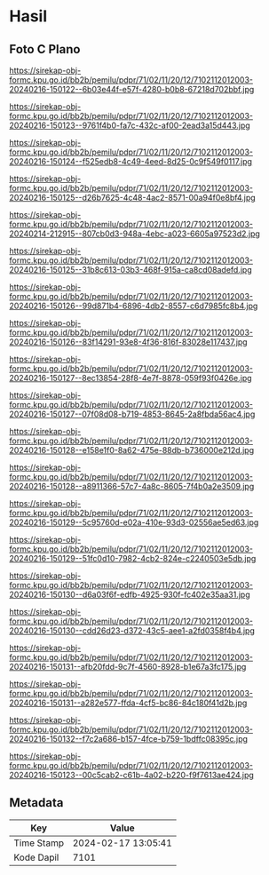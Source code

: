 # Hasil

## Foto C Plano

https://sirekap-obj-formc.kpu.go.id/bb2b/pemilu/pdpr/71/02/11/20/12/7102112012003-20240216-150122--6b03e44f-e57f-4280-b0b8-67218d702bbf.jpg

https://sirekap-obj-formc.kpu.go.id/bb2b/pemilu/pdpr/71/02/11/20/12/7102112012003-20240216-150123--9761f4b0-fa7c-432c-af00-2ead3a15d443.jpg

https://sirekap-obj-formc.kpu.go.id/bb2b/pemilu/pdpr/71/02/11/20/12/7102112012003-20240216-150124--f525edb8-4c49-4eed-8d25-0c9f549f0117.jpg

https://sirekap-obj-formc.kpu.go.id/bb2b/pemilu/pdpr/71/02/11/20/12/7102112012003-20240216-150125--d26b7625-4c48-4ac2-8571-00a94f0e8bf4.jpg

https://sirekap-obj-formc.kpu.go.id/bb2b/pemilu/pdpr/71/02/11/20/12/7102112012003-20240214-212915--807cb0d3-948a-4ebc-a023-6605a97523d2.jpg

https://sirekap-obj-formc.kpu.go.id/bb2b/pemilu/pdpr/71/02/11/20/12/7102112012003-20240216-150125--31b8c613-03b3-468f-915a-ca8cd08adefd.jpg

https://sirekap-obj-formc.kpu.go.id/bb2b/pemilu/pdpr/71/02/11/20/12/7102112012003-20240216-150126--99d871b4-6896-4db2-8557-c6d7985fc8b4.jpg

https://sirekap-obj-formc.kpu.go.id/bb2b/pemilu/pdpr/71/02/11/20/12/7102112012003-20240216-150126--83f14291-93e8-4f36-816f-83028e117437.jpg

https://sirekap-obj-formc.kpu.go.id/bb2b/pemilu/pdpr/71/02/11/20/12/7102112012003-20240216-150127--8ec13854-28f8-4e7f-8878-059f93f0426e.jpg

https://sirekap-obj-formc.kpu.go.id/bb2b/pemilu/pdpr/71/02/11/20/12/7102112012003-20240216-150127--07f08d08-b719-4853-8645-2a8fbda56ac4.jpg

https://sirekap-obj-formc.kpu.go.id/bb2b/pemilu/pdpr/71/02/11/20/12/7102112012003-20240216-150128--e158e1f0-8a62-475e-88db-b736000e212d.jpg

https://sirekap-obj-formc.kpu.go.id/bb2b/pemilu/pdpr/71/02/11/20/12/7102112012003-20240216-150128--a8911366-57c7-4a8c-8605-7f4b0a2e3509.jpg

https://sirekap-obj-formc.kpu.go.id/bb2b/pemilu/pdpr/71/02/11/20/12/7102112012003-20240216-150129--5c95760d-e02a-410e-93d3-02556ae5ed63.jpg

https://sirekap-obj-formc.kpu.go.id/bb2b/pemilu/pdpr/71/02/11/20/12/7102112012003-20240216-150129--51fc0d10-7982-4cb2-824e-c2240503e5db.jpg

https://sirekap-obj-formc.kpu.go.id/bb2b/pemilu/pdpr/71/02/11/20/12/7102112012003-20240216-150130--d6a03f6f-edfb-4925-930f-fc402e35aa31.jpg

https://sirekap-obj-formc.kpu.go.id/bb2b/pemilu/pdpr/71/02/11/20/12/7102112012003-20240216-150130--cdd26d23-d372-43c5-aee1-a2fd0358f4b4.jpg

https://sirekap-obj-formc.kpu.go.id/bb2b/pemilu/pdpr/71/02/11/20/12/7102112012003-20240216-150131--afb20fdd-9c7f-4560-8928-b1e67a3fc175.jpg

https://sirekap-obj-formc.kpu.go.id/bb2b/pemilu/pdpr/71/02/11/20/12/7102112012003-20240216-150131--a282e577-ffda-4cf5-bc86-84c180f41d2b.jpg

https://sirekap-obj-formc.kpu.go.id/bb2b/pemilu/pdpr/71/02/11/20/12/7102112012003-20240216-150132--f7c2a686-b157-4fce-b759-1bdffc08395c.jpg

https://sirekap-obj-formc.kpu.go.id/bb2b/pemilu/pdpr/71/02/11/20/12/7102112012003-20240216-150123--00c5cab2-c61b-4a02-b220-f9f7613ae424.jpg


## Metadata

| Key        | Value               |
| ---------- | ------------------- |
| Time Stamp | 2024-02-17 13:05:41 |
| Kode Dapil | 7101                |



